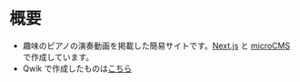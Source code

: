 # 概要

- 趣味のピアノの演奏動画を掲載した簡易サイトです。[Next.js](https://nextjs.org/) と [microCMS](https://microcms.io/) で作成しています。
- Qwik で作成したものは[こちら](https://github.com/almighty-k/qwik-piano-site)
